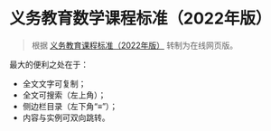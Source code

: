 # 义务教育数学课程标准（2022年版）

> 根据 [义务教育课程标准（2022年版）](https://www.pep.com.cn/xw/zt/rjwy/yjkb2022/) 转制为在线网页版。

最大的便利之处在于：

- 全文文字可复制；
- 全文可搜索（左上角）；
- 侧边栏目录（左下角“≡”）；
- 内容与实例可双向跳转。